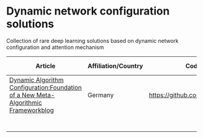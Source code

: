 # Dynamic network configuration solutions
Collection of rare deep learning solutions based on dynamic network configuration and attention mechanism

| Article 	| Affiliation/Country  	| Code 	| Smol Description 	| Key Words 	|
|---------	|-------------	|------	|------------------	|-----------	|
|[Dynamic Algorithm Configuration:Foundation of a New Meta-Algorithmic Framework](https://ecai2020.eu/papers/1237_paper.pdf)[blog](https://www.automl.org/dynamic-algorithm-configuration/)|Germany|https://github.com/automl/DAC|                  	|           	|
|         	|             	|      	|                  	|           	|
|          	|               |       |                   |             |
|         	|             	|      	|                  	|           	|
|         	|             	|      	|                  	|           	|
|         	|             	|      	|                  	|           	|
|         	|             	|      	|                  	|           	|
|         	|             	|      	|                  	|           	|
